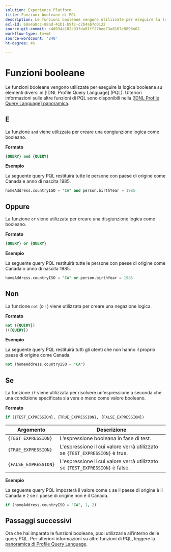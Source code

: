 ```yaml
---
solution: Experience Platform
title: Funzioni booleane di PQL
description: Le funzioni booleane vengono utilizzate per eseguire la logica booleana su elementi diversi in Profile Query Language (PQL).
exl-id: 68a4a8cc-88ad-41b1-b9fc-c2b4ab7d0122
source-git-commit: c4d034a102c33fda81ff27bee73a8167e9896e62
workflow-type: tm+mt
source-wordcount: '248'
ht-degree: 4%

---
```


# Funzioni booleane

Le funzioni booleane vengono utilizzate per eseguire la logica booleana su elementi diversi in [!DNL Profile Query Language] (PQL).  Ulteriori informazioni sulle altre funzioni di PQL sono disponibili nella [[!DNL Profile Query Language] panoramica](./overview.md).

## E

La funzione `and` viene utilizzata per creare una congiunzione logica come booleano.

**Formato**

```sql
{QUERY} and {QUERY}
```

**Esempio**

La seguente query PQL restituirà tutte le persone con paese di origine come Canada e anno di nascita 1985.

```sql
homeAddress.countryISO = "CA" and person.birthYear = 1985
```

## Oppure

La funzione `or` viene utilizzata per creare una disgiunzione logica come booleano.

**Formato**

```sql
{QUERY} or {QUERY}
```

**Esempio**

La seguente query PQL restituirà tutte le persone con paese di origine come Canada o anno di nascita 1985.

```sql
homeAddress.countryISO = "CA" or person.birthYear = 1985
```

## Non

La funzione `not` (o `!`) viene utilizzata per creare una negazione logica.

**Formato**

```sql
not ({QUERY})
!({QUERY})
```

**Esempio**

La seguente query PQL restituirà tutti gli utenti che non hanno il proprio paese di origine come Canada.

```sql
not (homeAddress.countryISO = "CA")
```

## Se

La funzione `if` viene utilizzata per risolvere un&#39;espressione a seconda che una condizione specificata sia vera o meno come valore booleano.

**Formato**

```sql
if ({TEST_EXPRESSION}, {TRUE_EXPRESSION}, {FALSE_EXPRESSION})
```

| Argomento | Descrizione |
| --------- | ----------- |
| `{TEST_EXPRESSION}` | L’espressione booleana in fase di test. |
| `{TRUE_EXPRESSION}` | L&#39;espressione il cui valore verrà utilizzato se `{TEST_EXPRESSION}` è true. |
| `{FALSE_EXPRESSION}` | L&#39;espressione il cui valore verrà utilizzato se `{TEST_EXPRESSION}` è false. |

**Esempio**

La seguente query PQL imposterà il valore come `1` se il paese di origine è il Canada e `2` se il paese di origine non è il Canada.

```sql
if (homeAddress.countryISO = "CA", 1, 2)
```

## Passaggi successivi

Ora che hai imparato le funzioni booleane, puoi utilizzarle all’interno delle query PQL. Per ulteriori informazioni su altre funzioni di PQL, leggere la [panoramica di Profile Query Language](./overview.md).
